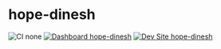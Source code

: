 # hope-dinesh

![CI none](https://img.shields.io/badge/ci-none-orange.svg)
[![Dashboard hope-dinesh](https://img.shields.io/badge/dashboard-hope_dinesh-yellow.svg)](https://dashboard.pantheon.io/sites/0c40eafe-7cbb-4197-aa84-2ff18dc73886#dev/code)
[![Dev Site hope-dinesh](https://img.shields.io/badge/site-hope_dinesh-blue.svg)](http://dev-hope-dinesh.pantheonsite.io/)